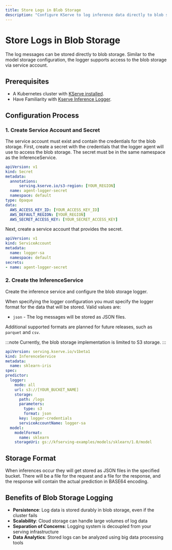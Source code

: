 ```yaml
---
title: Store Logs in Blob Storage
description: "Configure KServe to log inference data directly to blob storage"
---
```


# Store Logs in Blob Storage

The log messages can be stored directly to blob storage. Similar to the model storage configuration, the logger supports
access to the blob storage via service account.

## Prerequisites
- A Kubernetes cluster with [KServe installed](../../../getting-started/quickstart-guide.md).
- Have Familiarity with [Kserve Inference Logger](./basic-logger.md).

## Configuration Process

### 1. Create Service Account and Secret

The service account must exist and contain the credentials for the blob storage. First, create a secret with the credentials that the logger agent will use to access the blob storage. The secret must be in the same namespace as the InferenceService.

```yaml
apiVersion: v1
kind: Secret
metadata:
  annotations:
      serving.kserve.io/s3-region: [YOUR_REGION]
  name: agent-logger-secret
  namespace: default
type: Opaque
data:
  AWS_ACCESS_KEY_ID: [YOUR_ACCESS_KEY_ID]
  AWS_DEFAULT_REGION: [YOUR_REGION]
  AWS_SECRET_ACCESS_KEY: [YOUR_SECRET_ACCESS_KEY]
```

Next, create a service account that provides the secret.

```yaml
apiVersion: v1
kind: ServiceAccount
metadata:
  name: logger-sa
  namespace: default
secrets:
- name: agent-logger-secret
```

### 2. Create the InferenceService

Create the inference service and configure the blob storage logger.

When specifying the logger configuration you must specify the logger format for the data that will be stored. Valid values are:
- `json` - The log messages will be stored as JSON files.

Additional supported formats are planned for future releases, such as `parquet` and `csv`.

:::note
Currently, the blob storage implementation is limited to S3 storage.
:::

```yaml
apiVersion: serving.kserve.io/v1beta1
kind: InferenceService
metadata:
  name: sklearn-iris
spec:
predictor:
  logger:
    mode: all
    url: s3://[YOUR_BUCKET_NAME]
    storage:
      path: /logs
      parameters:
        type: s3
        format: json
      key: logger-credentials
      serviceAccountName: logger-sa
  model:
    modelFormat:
      name: sklearn
    storageUri: gs://kfserving-examples/models/sklearn/1.0/model
```

## Storage Format

When inferences occur they will get stored as JSON files in the specified bucket. There will be a file for the request and a file for the response, and the response will contain the actual prediction in BASE64 encoding.

## Benefits of Blob Storage Logging

- **Persistence**: Log data is stored durably in blob storage, even if the cluster fails
- **Scalability**: Cloud storage can handle large volumes of log data
- **Separation of Concerns**: Logging system is decoupled from your serving infrastructure
- **Data Analytics**: Stored logs can be analyzed using big data processing tools
